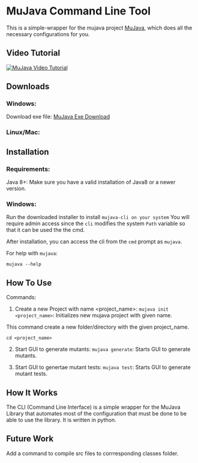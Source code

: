 # MuJava Command Line Tool

This is a simple-wrapper for the mujava project [MuJava](https://cs.gmu.edu/~offutt/mujava/), which does all the necessary configurations for you.

## Video Tutorial

[![MuJava Video Tutorial](https://img.youtube.com/vi/YOUTUBE_VIDEO_ID_HERE/0.jpg)](https://www.youtube.com/watch?v=YOUTUBE_VIDEO_ID_HERE)


## Downloads

### Windows:
Download exe file: [MuJava Exe Download](https://www.dropbox.com/s/d266k0l4cmgqz97/mujava.exe?dl=1)

### Linux/Mac:


## Installation

### Requirements:
Java 8+: Make sure you have a valid installation of Java8 or a newer version.

### Windows:
Run the downloaded installer to install `mujava-cli on your system` You will require admin access since the `cli` modifies the system `Path` variable so that it can be used the the cmd.

After installation, you can access the cli from the `cmd` prompt as `mujava`.


For help with `mujava`:

```
mujava --help
```


## How To Use
Commands:
1. Create a new Project with name <project_name>:
  `mujava init <project_name>`:      Initializes new mujava project with given name.
  
  This command create a new folder/directory with the given project_name.
  
  `cd <project_name>`
  
2. Start GUI to generate mutants:
  `mujava generate`:  Starts GUI to generate mutants.
 
3. Start GUI to genertae mutant tests: 
  `mujava test`:      Starts GUI to generate mutant tests.
  

## How It Works
The CLI (Command Line Interface) is a simple wrapper for the MuJava Library that automates most of the configuration that must be done to be able to use the library. It is written in python.


## Future Work
Add a command to compile src files to corrresponding classes folder.
